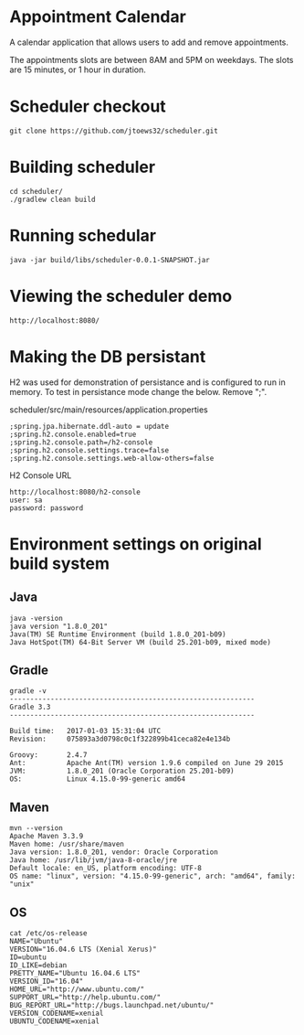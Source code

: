 # Appointment Calendar

A calendar application that allows users to add and remove appointments.

The appointments slots are between 8AM and 5PM on weekdays. The slots are 15 minutes, or 1 hour in duration.

# Scheduler checkout #
```
git clone https://github.com/jtoews32/scheduler.git
```
# Building scheduler #
```
cd scheduler/
./gradlew clean build
```
# Running schedular #
```
java -jar build/libs/scheduler-0.0.1-SNAPSHOT.jar
```
# Viewing the scheduler demo #
```
http://localhost:8080/

```
# Making the DB persistant 

H2 was used for demonstration of persistance and is configured to run in memory.
To test in persistance mode change the below. Remove ";".

scheduler/src/main/resources/application.properties
```
;spring.jpa.hibernate.ddl-auto = update
;spring.h2.console.enabled=true
;spring.h2.console.path=/h2-console
;spring.h2.console.settings.trace=false
;spring.h2.console.settings.web-allow-others=false
```
H2 Console URL
```
http://localhost:8080/h2-console
user: sa
password: password
```

# Environment settings on original build system #

## Java
```
java -version
java version "1.8.0_201"
Java(TM) SE Runtime Environment (build 1.8.0_201-b09)
Java HotSpot(TM) 64-Bit Server VM (build 25.201-b09, mixed mode)
```

## Gradle
```
gradle -v
------------------------------------------------------------
Gradle 3.3
------------------------------------------------------------

Build time:   2017-01-03 15:31:04 UTC
Revision:     075893a3d0798c0c1f322899b41ceca82e4e134b

Groovy:       2.4.7
Ant:          Apache Ant(TM) version 1.9.6 compiled on June 29 2015
JVM:          1.8.0_201 (Oracle Corporation 25.201-b09)
OS:           Linux 4.15.0-99-generic amd64
```

## Maven
```
mvn --version
Apache Maven 3.3.9
Maven home: /usr/share/maven
Java version: 1.8.0_201, vendor: Oracle Corporation
Java home: /usr/lib/jvm/java-8-oracle/jre
Default locale: en_US, platform encoding: UTF-8
OS name: "linux", version: "4.15.0-99-generic", arch: "amd64", family: "unix"
```

## OS
```
cat /etc/os-release
NAME="Ubuntu"
VERSION="16.04.6 LTS (Xenial Xerus)"
ID=ubuntu
ID_LIKE=debian
PRETTY_NAME="Ubuntu 16.04.6 LTS"
VERSION_ID="16.04"
HOME_URL="http://www.ubuntu.com/"
SUPPORT_URL="http://help.ubuntu.com/"
BUG_REPORT_URL="http://bugs.launchpad.net/ubuntu/"
VERSION_CODENAME=xenial
UBUNTU_CODENAME=xenial

```
